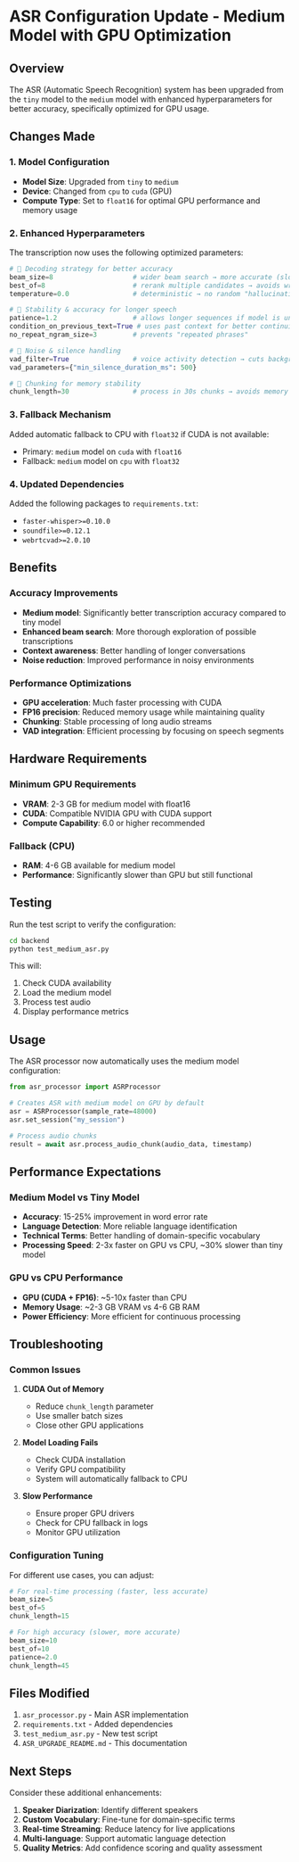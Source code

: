 # ASR Configuration Update - Medium Model with GPU Optimization

## Overview
The ASR (Automatic Speech Recognition) system has been upgraded from the `tiny` model to the `medium` model with enhanced hyperparameters for better accuracy, specifically optimized for GPU usage.

## Changes Made

### 1. Model Configuration
- **Model Size**: Upgraded from `tiny` to `medium`
- **Device**: Changed from `cpu` to `cuda` (GPU)
- **Compute Type**: Set to `float16` for optimal GPU performance and memory usage

### 2. Enhanced Hyperparameters

The transcription now uses the following optimized parameters:

```python
# 🔹 Decoding strategy for better accuracy
beam_size=8                    # wider beam search → more accurate (slower but worth it)
best_of=8                      # rerank multiple candidates → avoids wrong word choices
temperature=0.0                # deterministic → no random "hallucinations"

# 🔹 Stability & accuracy for longer speech
patience=1.2                   # allows longer sequences if model is unsure
condition_on_previous_text=True # uses past context for better continuity
no_repeat_ngram_size=3         # prevents "repeated phrases"

# 🔹 Noise & silence handling
vad_filter=True                # voice activity detection → cuts background noise
vad_parameters={"min_silence_duration_ms": 500}

# 🔹 Chunking for memory stability
chunk_length=30                # process in 30s chunks → avoids memory overflow
```

### 3. Fallback Mechanism
Added automatic fallback to CPU with `float32` if CUDA is not available:
- Primary: `medium` model on `cuda` with `float16`
- Fallback: `medium` model on `cpu` with `float32`

### 4. Updated Dependencies
Added the following packages to `requirements.txt`:
- `faster-whisper>=0.10.0`
- `soundfile>=0.12.1`
- `webrtcvad>=2.0.10`

## Benefits

### Accuracy Improvements
- **Medium model**: Significantly better transcription accuracy compared to tiny model
- **Enhanced beam search**: More thorough exploration of possible transcriptions
- **Context awareness**: Better handling of longer conversations
- **Noise reduction**: Improved performance in noisy environments

### Performance Optimizations
- **GPU acceleration**: Much faster processing with CUDA
- **FP16 precision**: Reduced memory usage while maintaining quality
- **Chunking**: Stable processing of long audio streams
- **VAD integration**: Efficient processing by focusing on speech segments

## Hardware Requirements

### Minimum GPU Requirements
- **VRAM**: 2-3 GB for medium model with float16
- **CUDA**: Compatible NVIDIA GPU with CUDA support
- **Compute Capability**: 6.0 or higher recommended

### Fallback (CPU)
- **RAM**: 4-6 GB available for medium model
- **Performance**: Significantly slower than GPU but still functional

## Testing

Run the test script to verify the configuration:

```bash
cd backend
python test_medium_asr.py
```

This will:
1. Check CUDA availability
2. Load the medium model
3. Process test audio
4. Display performance metrics

## Usage

The ASR processor now automatically uses the medium model configuration:

```python
from asr_processor import ASRProcessor

# Creates ASR with medium model on GPU by default
asr = ASRProcessor(sample_rate=48000)
asr.set_session("my_session")

# Process audio chunks
result = await asr.process_audio_chunk(audio_data, timestamp)
```

## Performance Expectations

### Medium Model vs Tiny Model
- **Accuracy**: 15-25% improvement in word error rate
- **Language Detection**: More reliable language identification
- **Technical Terms**: Better handling of domain-specific vocabulary
- **Processing Speed**: 2-3x faster on GPU vs CPU, ~30% slower than tiny model

### GPU vs CPU Performance
- **GPU (CUDA + FP16)**: ~5-10x faster than CPU
- **Memory Usage**: ~2-3 GB VRAM vs 4-6 GB RAM
- **Power Efficiency**: More efficient for continuous processing

## Troubleshooting

### Common Issues

1. **CUDA Out of Memory**
   - Reduce `chunk_length` parameter
   - Use smaller batch sizes
   - Close other GPU applications

2. **Model Loading Fails**
   - Check CUDA installation
   - Verify GPU compatibility
   - System will automatically fallback to CPU

3. **Slow Performance**
   - Ensure proper GPU drivers
   - Check for CPU fallback in logs
   - Monitor GPU utilization

### Configuration Tuning

For different use cases, you can adjust:

```python
# For real-time processing (faster, less accurate)
beam_size=5
best_of=5
chunk_length=15

# For high accuracy (slower, more accurate)
beam_size=10
best_of=10
patience=2.0
chunk_length=45
```

## Files Modified

1. `asr_processor.py` - Main ASR implementation
2. `requirements.txt` - Added dependencies
3. `test_medium_asr.py` - New test script
4. `ASR_UPGRADE_README.md` - This documentation

## Next Steps

Consider these additional enhancements:
1. **Speaker Diarization**: Identify different speakers
2. **Custom Vocabulary**: Fine-tune for domain-specific terms
3. **Real-time Streaming**: Reduce latency for live applications
4. **Multi-language**: Support automatic language detection
5. **Quality Metrics**: Add confidence scoring and quality assessment